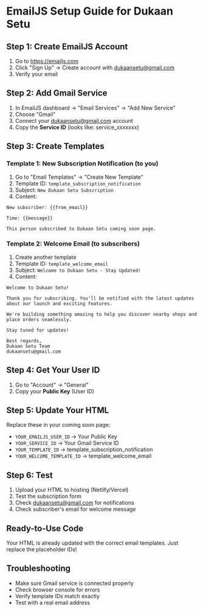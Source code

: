 # EmailJS Setup Guide for Dukaan Setu

## Step 1: Create EmailJS Account
1. Go to https://emailjs.com
2. Click "Sign Up" → Create account with dukaansetu@gmail.com
3. Verify your email

## Step 2: Add Gmail Service
1. In EmailJS dashboard → "Email Services" → "Add New Service"
2. Choose "Gmail" 
3. Connect your dukaansetu@gmail.com account
4. Copy the **Service ID** (looks like: service_xxxxxxx)

## Step 3: Create Templates

### Template 1: New Subscription Notification (to you)
1. Go to "Email Templates" → "Create New Template"
2. Template ID: `template_subscription_notification`
3. Subject: `New Dukaan Setu Subscription`
4. Content:
```
New subscriber: {{from_email}}

Time: {{message}}

This person subscribed to Dukaan Setu coming soon page.
```

### Template 2: Welcome Email (to subscribers)
1. Create another template
2. Template ID: `template_welcome_email`
3. Subject: `Welcome to Dukaan Setu - Stay Updated!`
4. Content:
```
Welcome to Dukaan Setu!

Thank you for subscribing. You'll be notified with the latest updates about our launch and exciting features.

We're building something amazing to help you discover nearby shops and place orders seamlessly.

Stay tuned for updates!

Best regards,
Dukaan Setu Team
dukaansetu@gmail.com
```

## Step 4: Get Your User ID
1. Go to "Account" → "General"
2. Copy your **Public Key** (User ID)

## Step 5: Update Your HTML
Replace these in your coming soon page:
- `YOUR_EMAILJS_USER_ID` → Your Public Key
- `YOUR_SERVICE_ID` → Your Gmail Service ID
- `YOUR_TEMPLATE_ID` → template_subscription_notification
- `YOUR_WELCOME_TEMPLATE_ID` → template_welcome_email

## Step 6: Test
1. Upload your HTML to hosting (Netlify/Vercel)
2. Test the subscription form
3. Check dukaansetu@gmail.com for notifications
4. Check subscriber's email for welcome message

## Ready-to-Use Code
Your HTML is already updated with the correct email templates. Just replace the placeholder IDs!

## Troubleshooting
- Make sure Gmail service is connected properly
- Check browser console for errors
- Verify template IDs match exactly
- Test with a real email address
